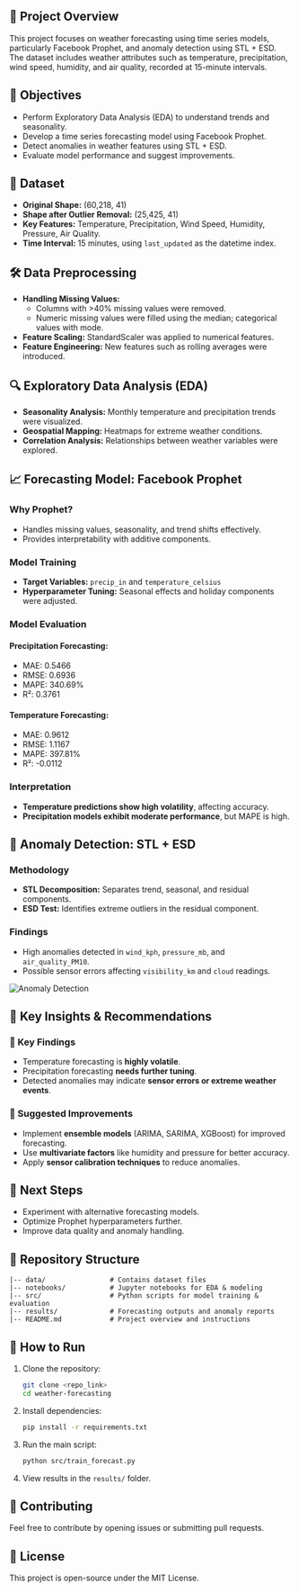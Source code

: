 
## 📌 Project Overview
This project focuses on weather forecasting using time series models, particularly Facebook Prophet, and anomaly detection using STL + ESD. The dataset includes weather attributes such as temperature, precipitation, wind speed, humidity, and air quality, recorded at 15-minute intervals.

## 🎯 Objectives
- Perform Exploratory Data Analysis (EDA) to understand trends and seasonality.
- Develop a time series forecasting model using Facebook Prophet.
- Detect anomalies in weather features using STL + ESD.
- Evaluate model performance and suggest improvements.

## 📂 Dataset
- **Original Shape:** (60,218, 41)
- **Shape after Outlier Removal:** (25,425, 41)
- **Key Features:** Temperature, Precipitation, Wind Speed, Humidity, Pressure, Air Quality.
- **Time Interval:** 15 minutes, using `last_updated` as the datetime index.

## 🛠 Data Preprocessing
- **Handling Missing Values:**
  - Columns with >40% missing values were removed.
  - Numeric missing values were filled using the median; categorical values with mode.
- **Feature Scaling:** StandardScaler was applied to numerical features.
- **Feature Engineering:** New features such as rolling averages were introduced.

## 🔍 Exploratory Data Analysis (EDA)
- **Seasonality Analysis:** Monthly temperature and precipitation trends were visualized.
- **Geospatial Mapping:** Heatmaps for extreme weather conditions.
- **Correlation Analysis:** Relationships between weather variables were explored.

## 📈 Forecasting Model: Facebook Prophet
### Why Prophet?
- Handles missing values, seasonality, and trend shifts effectively.
- Provides interpretability with additive components.

### Model Training
- **Target Variables:** `precip_in` and `temperature_celsius`
- **Hyperparameter Tuning:** Seasonal effects and holiday components were adjusted.

### Model Evaluation
#### **Precipitation Forecasting:**
- MAE: 0.5466
- RMSE: 0.6936
- MAPE: 340.69%
- R²: 0.3761

#### **Temperature Forecasting:**
- MAE: 0.9612
- RMSE: 1.1167
- MAPE: 397.81%
- R²: -0.0112

### Interpretation
- **Temperature predictions show high volatility**, affecting accuracy.
- **Precipitation models exhibit moderate performance**, but MAPE is high.

## 🚨 Anomaly Detection: STL + ESD
### Methodology
- **STL Decomposition:** Separates trend, seasonal, and residual components.
- **ESD Test:** Identifies extreme outliers in the residual component.

### Findings
- High anomalies detected in `wind_kph`, `pressure_mb`, and `air_quality_PM10`.
- Possible sensor errors affecting `visibility_km` and `cloud` readings.

![Anomaly Detection](https://github.com/user-attachments/assets/d886e819-d392-4944-beac-4c4a3d971077)


## 📌 Key Insights & Recommendations
### 🔹 Key Findings
- Temperature forecasting is **highly volatile**.
- Precipitation forecasting **needs further tuning**.
- Detected anomalies may indicate **sensor errors or extreme weather events**.

### 🔹 Suggested Improvements
- Implement **ensemble models** (ARIMA, SARIMA, XGBoost) for improved forecasting.
- Use **multivariate factors** like humidity and pressure for better accuracy.
- Apply **sensor calibration techniques** to reduce anomalies.

## 🚀 Next Steps
- Experiment with alternative forecasting models.
- Optimize Prophet hyperparameters further.
- Improve data quality and anomaly handling.

## 📜 Repository Structure
```
|-- data/                # Contains dataset files
|-- notebooks/           # Jupyter notebooks for EDA & modeling
|-- src/                 # Python scripts for model training & evaluation
|-- results/             # Forecasting outputs and anomaly reports
|-- README.md            # Project overview and instructions
```

## 📌 How to Run
1. Clone the repository:
   ```bash
   git clone <repo_link>
   cd weather-forecasting
   ```
2. Install dependencies:
   ```bash
   pip install -r requirements.txt
   ```
3. Run the main script:
   ```bash
   python src/train_forecast.py
   ```
4. View results in the `results/` folder.

## 🤝 Contributing
Feel free to contribute by opening issues or submitting pull requests.

## 📜 License
This project is open-source under the MIT License.


